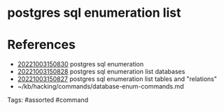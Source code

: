 # postgres sql enumeration list

# References
- [20221003150830](/zet/20221003150830/README.md) postgres sql enumeration
- [20221003150828](/zet/20221003150828/README.md) postgres sql enumeration list databases
- [20221003150827](/zet/20221003150827/README.md) postgres sql enumeration list tables and "relations"
- ~/kb/hacking/commands/database-enum-commands.md

Tags:
    #assorted #command

